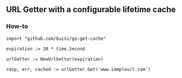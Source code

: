 ## URL Getter with a configurable lifetime cache

### How-to

````
import "github.com/Guisi/go-get-cache"

expiration := 30 * time.Second

urlGetter := NewUrlGetter(expiration)

resp, err, cached := urlGetter.Get('www.sampleurl.com')
````